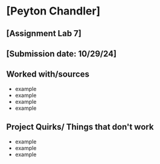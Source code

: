# [Peyton Chandler]
## [Assignment Lab 7]
## [Submission date: 10/29/24]
## Worked with/sources 
* example
* example
* example
* example
## Project Quirks/ Things that don't work
* example
* example
* example
